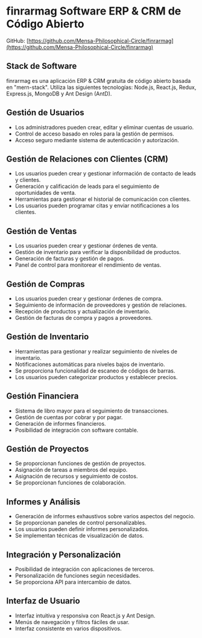 # finrarmag Software ERP & CRM de Código Abierto

GitHub: [https://github.com/Mensa-Philosophical-Circle/finrarmag](https://github.com/Mensa-Philosophical-Circle/finrarmag)

## Stack de Software

finrarmag es una aplicación ERP & CRM gratuita de código abierto basada en "mern-stack". Utiliza las siguientes tecnologías: Node.js, React.js, Redux, Express.js, MongoDB y Ant Design (AntD).

## Gestión de Usuarios

- Los administradores pueden crear, editar y eliminar cuentas de usuario.
- Control de acceso basado en roles para la gestión de permisos.
- Acceso seguro mediante sistema de autenticación y autorización.

## Gestión de Relaciones con Clientes (CRM)

- Los usuarios pueden crear y gestionar información de contacto de leads y clientes.
- Generación y calificación de leads para el seguimiento de oportunidades de venta.
- Herramientas para gestionar el historial de comunicación con clientes.
- Los usuarios pueden programar citas y enviar notificaciones a los clientes.

## Gestión de Ventas

- Los usuarios pueden crear y gestionar órdenes de venta.
- Gestión de inventario para verificar la disponibilidad de productos.
- Generación de facturas y gestión de pagos.
- Panel de control para monitorear el rendimiento de ventas.

## Gestión de Compras

- Los usuarios pueden crear y gestionar órdenes de compra.
- Seguimiento de información de proveedores y gestión de relaciones.
- Recepción de productos y actualización de inventario.
- Gestión de facturas de compra y pagos a proveedores.

## Gestión de Inventario

- Herramientas para gestionar y realizar seguimiento de niveles de inventario.
- Notificaciones automáticas para niveles bajos de inventario.
- Se proporciona funcionalidad de escaneo de códigos de barras.
- Los usuarios pueden categorizar productos y establecer precios.

## Gestión Financiera

- Sistema de libro mayor para el seguimiento de transacciones.
- Gestión de cuentas por cobrar y por pagar.
- Generación de informes financieros.
- Posibilidad de integración con software contable.

## Gestión de Proyectos

- Se proporcionan funciones de gestión de proyectos.
- Asignación de tareas a miembros del equipo.
- Asignación de recursos y seguimiento de costos.
- Se proporcionan funciones de colaboración.

## Informes y Análisis

- Generación de informes exhaustivos sobre varios aspectos del negocio.
- Se proporcionan paneles de control personalizables.
- Los usuarios pueden definir informes personalizados.
- Se implementan técnicas de visualización de datos.

## Integración y Personalización

- Posibilidad de integración con aplicaciones de terceros.
- Personalización de funciones según necesidades.
- Se proporciona API para intercambio de datos.

## Interfaz de Usuario

- Interfaz intuitiva y responsiva con React.js y Ant Design.
- Menús de navegación y filtros fáciles de usar.
- Interfaz consistente en varios dispositivos.
